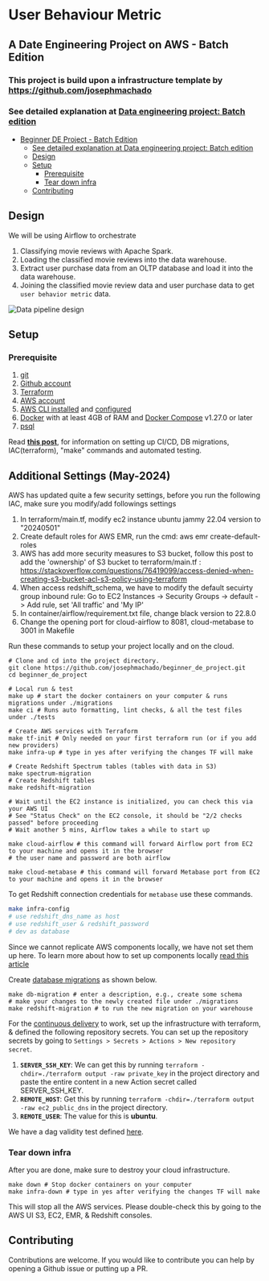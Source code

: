 # User Behaviour Metric

## A Date Engineering Project on AWS - Batch Edition

### This project is build upon a infrastructure template by https://github.com/josephmachado

### See detailed explanation at [Data engineering project: Batch edition](https://www.startdataengineering.com/post/data-engineering-project-for-beginners-batch-edition)

- [Beginner DE Project - Batch Edition](#beginner-de-project---batch-edition)
    - [See detailed explanation at Data engineering project: Batch edition](#see-detailed-explanation-at-data-engineering-project-batch-edition)
  - [Design](#design)
  - [Setup](#setup)
    - [Prerequisite](#prerequisite)
    - [Tear down infra](#tear-down-infra)
  - [Contributing](#contributing)

## Design

We will be using Airflow to orchestrate

1. Classifying movie reviews with Apache Spark.
2. Loading the classified movie reviews into the data warehouse.
3. Extract user purchase data from an OLTP database and load it into the data warehouse.
4. Joining the classified movie review data and user purchase data to get `user behavior metric` data.

![Data pipeline design](assets/images/de_proj_design.png)

## Setup

### Prerequisite

1. [git](https://git-scm.com/book/en/v2/Getting-Started-Installing-Git)
2. [Github account](https://github.com/)
3. [Terraform](https://learn.hashicorp.com/tutorials/terraform/install-cli) 
4. [AWS account](https://aws.amazon.com/) 
5. [AWS CLI installed](https://docs.aws.amazon.com/cli/latest/userguide/install-cliv2.html) and [configured](https://docs.aws.amazon.com/cli/latest/userguide/cli-chap-configure.html)
6. [Docker](https://docs.docker.com/engine/install/) with at least 4GB of RAM and [Docker Compose](https://docs.docker.com/compose/install/) v1.27.0 or later
7. [psql](https://blog.timescale.com/tutorials/how-to-install-psql-on-mac-ubuntu-debian-windows/)

Read **[this post](https://www.startdataengineering.com/post/data-engineering-projects-with-free-template/)**, for information on setting up CI/CD, DB migrations, IAC(terraform), "make" commands and automated testing.

## Additional Settings (May-2024)
AWS has updated quite a few security settings, before you run the following IAC, make sure you modify/add followings settings

1. In terraform/main.tf, modify ec2 instance ubuntu jammy 22.04 version to "20240501"
2. Create default roles for AWS EMR, run the cmd: aws emr create-default-roles
3. AWS has add more security measures to S3 bucket, follow this post to add the 'ownership' of S3 bucket to terraform/main.tf : https://stackoverflow.com/questions/76419099/access-denied-when-creating-s3-bucket-acl-s3-policy-using-terraform
5. When access redshift_schema, we have to modify the default secuirty group inbound rule: Go to EC2 Instances -> Security Groups -> default -> Add rule, set 'All traffic' and 'My IP'
6. In container/airflow/requirement.txt file, change black version to 22.8.0
7. Change the opening port for cloud-airflow to 8081, cloud-metabase to 3001 in Makefile


Run these commands to setup your project locally and on the cloud.

```shell
# Clone and cd into the project directory.
git clone https://github.com/josephmachado/beginner_de_project.git
cd beginner_de_project

# Local run & test
make up # start the docker containers on your computer & runs migrations under ./migrations
make ci # Runs auto formatting, lint checks, & all the test files under ./tests

# Create AWS services with Terraform
make tf-init # Only needed on your first terraform run (or if you add new providers)
make infra-up # type in yes after verifying the changes TF will make

# Create Redshift Spectrum tables (tables with data in S3)
make spectrum-migration
# Create Redshift tables
make redshift-migration

# Wait until the EC2 instance is initialized, you can check this via your AWS UI
# See "Status Check" on the EC2 console, it should be "2/2 checks passed" before proceeding
# Wait another 5 mins, Airflow takes a while to start up

make cloud-airflow # this command will forward Airflow port from EC2 to your machine and opens it in the browser
# the user name and password are both airflow

make cloud-metabase # this command will forward Metabase port from EC2 to your machine and opens it in the browser
```

To get Redshift connection credentials for `metabase`  use these commands.

```bash
make infra-config
# use redshift_dns_name as host
# use redshift_user & redshift_password
# dev as database
```

Since we cannot replicate AWS components locally, we have not set them up here. To learn more about how to set up components locally [read this article](https://www.startdataengineering.com/post/setting-up-e2e-tests/)

Create [database migrations](https://www.startdataengineering.com/post/data-engineering-projects-with-free-template/#43-database-migrations) as shown below.

```shell
make db-migration # enter a description, e.g., create some schema
# make your changes to the newly created file under ./migrations
make redshift-migration # to run the new migration on your warehouse
```

For the [continuous delivery](https://github.com/josephmachado/beginner_de_project/blob/master/.github/workflows/cd.yml) to work, set up the infrastructure with terraform, & defined the following repository secrets. You can set up the repository secrets by going to `Settings > Secrets > Actions > New repository secret`.

1. **`SERVER_SSH_KEY`**: We can get this by running `terraform -chdir=./terraform output -raw private_key` in the project directory and paste the entire content in a new Action secret called SERVER_SSH_KEY.
2. **`REMOTE_HOST`**: Get this by running `terraform -chdir=./terraform output -raw ec2_public_dns` in the project directory.
3. **`REMOTE_USER`**: The value for this is **ubuntu**.

We have a dag validity test defined [here](test/dag/test_dag_validity.py).

### Tear down infra

After you are done, make sure to destroy your cloud infrastructure.

```shell
make down # Stop docker containers on your computer
make infra-down # type in yes after verifying the changes TF will make
```

This will stop all the AWS services. Please double-check this by going to the AWS UI S3, EC2, EMR, & Redshift consoles.

## Contributing

Contributions are welcome. If you would like to contribute you can help by opening a Github issue or putting up a PR.
